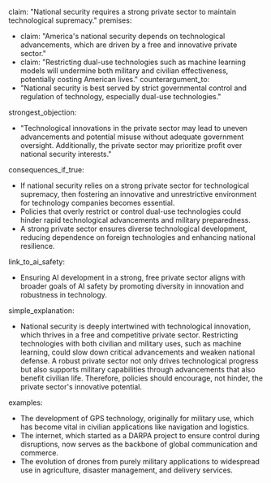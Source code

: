 claim: "National security requires a strong private sector to maintain technological supremacy."
premises:
  - claim: "America's national security depends on technological advancements, which are driven by a free and innovative private sector."
  - claim: "Restricting dual-use technologies such as machine learning models will undermine both military and civilian effectiveness, potentially costing American lives."
counterargument_to:
  - "National security is best served by strict governmental control and regulation of technology, especially dual-use technologies."

strongest_objection:
  - "Technological innovations in the private sector may lead to uneven advancements and potential misuse without adequate government oversight. Additionally, the private sector may prioritize profit over national security interests."

consequences_if_true:
  - If national security relies on a strong private sector for technological supremacy, then fostering an innovative and unrestrictive environment for technology companies becomes essential.
  - Policies that overly restrict or control dual-use technologies could hinder rapid technological advancements and military preparedness.
  - A strong private sector ensures diverse technological development, reducing dependence on foreign technologies and enhancing national resilience.

link_to_ai_safety:
  - Ensuring AI development in a strong, free private sector aligns with broader goals of AI safety by promoting diversity in innovation and robustness in technology.

simple_explanation:
  - National security is deeply intertwined with technological innovation, which thrives in a free and competitive private sector. Restricting technologies with both civilian and military uses, such as machine learning, could slow down critical advancements and weaken national defense. A robust private sector not only drives technological progress but also supports military capabilities through advancements that also benefit civilian life. Therefore, policies should encourage, not hinder, the private sector's innovative potential.

examples:
  - The development of GPS technology, originally for military use, which has become vital in civilian applications like navigation and logistics.
  - The internet, which started as a DARPA project to ensure control during disruptions, now serves as the backbone of global communication and commerce.
  - The evolution of drones from purely military applications to widespread use in agriculture, disaster management, and delivery services.